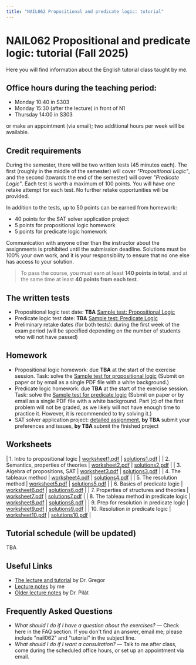 ```yaml
---
title: "NAIL062 Propositional and predicate logic: tutorial"
---
```


# NAIL062 Propositional and predicate logic: tutorial (Fall 2025)

Here you will find information about the English tutorial class taught by me.

## Office hours during the teaching period:

* Monday 10:40 in S303  
* Monday 15:30 (after the lecture) in front of N1  
* Thursday 14:00 in S303  

or make an appointment (via email); two additional hours per week will be available.

## Credit requirements

During the semester, there will be two written tests (45 minutes each). The first (roughly in the middle of the semester) will cover _"Propositional Logic"_, and the second (towards the end of the semester) will cover _"Predicate Logic"_. Each test is worth a maximum of 100 points. You will have one retake attempt for each test. No further retake opportunities will be provided.

In addition to the tests, up to 50 points can be earned from homework:

* 40 points for the SAT solver application project  
* 5 points for propositional logic homework  
* 5 points for predicate logic homework  

Communication with anyone other than the instructor about the assignments is prohibited until the submission deadline. Solutions must be 100% your own work, and it is your responsibility to ensure that no one else has access to your solution.

> To pass the course, you must earn at least **140 points in total**, and at the same time at least **40 points from each test**.


## The written tests

* Propositional logic test date: **TBA** [Sample test: Propositional Logic](https://github.com/jbulin-mff-uk/nail062/raw/main/tutorial/sample-tests/sample-test-propositional-logic.pdf)  
* Predicate logic test date: **TBA** [Sample test: Predicate Logic](https://github.com/jbulin-mff-uk/nail062/raw/main/tutorial/sample-tests/sample-test-predicate-logic.pdf)  
* Preliminary retake dates (for both tests): during the first week of the exam period (will be specified depending on the number of students who will not have passed)


## Homework

* Propositional logic homework: due **TBA** at the start of the exercise session. Task: solve the [Sample test for propositional logic](https://github.com/jbulin-mff-uk/nail062/raw/main/tutorial/sample-tests/sample-test-propositional-logic.pdf) (Submit on paper or by email as a single PDF file with a white background.)  
* Predicate logic homework: due **TBA** at the start of the exercise session. Task: solve the [Sample test for predicate logic](https://github.com/jbulin-mff-uk/nail062/raw/main/tutorial/sample-tests/sample-test-predicate-logic.pdf) (Submit on paper or by email as a single PDF file with a white background. Part (c) of the first problem will not be graded, as we likely will not have enough time to practice it. However, it is recommended to try solving it.)
* SAT solver application project: [detailed assignment](https://jbulin.github.io/teaching/fall/nail062/tutorial/sat-project-english.html), **by TBA** submit your preferences and issues, **by TBA** submit the finished project

## Worksheets

| 1. Intro to propositional logic    | [worksheet1.pdf](https://github.com/jbulin-mff-uk/nail062/raw/main/tutorial/worksheets/worksheet1.pdf)   | [solutions1.pdf](https://github.com/jbulin-mff-uk/nail062/raw/main/tutorial/worksheets/solutions1.pdf)  |
| 2. Semantics, properties of theories    | [worksheet2.pdf](https://github.com/jbulin-mff-uk/nail062/raw/main/tutorial/worksheets/worksheet2.pdf)   | [solutions2.pdf](https://github.com/jbulin-mff-uk/nail062/raw/main/tutorial/worksheets/solutions2.pdf)  |
| 3. Algebra of propositions, SAT    | [worksheet3.pdf](https://github.com/jbulin-mff-uk/nail062/raw/main/tutorial/worksheets/worksheet3.pdf)   | [solutions3.pdf](https://github.com/jbulin-mff-uk/nail062/raw/main/tutorial/worksheets/solutions3.pdf)  |
| 4. The tableaux method    | [worksheet4.pdf](https://github.com/jbulin-mff-uk/nail062/raw/main/tutorial/worksheets/worksheet4.pdf)   | [solutions4.pdf](https://github.com/jbulin-mff-uk/nail062/raw/main/tutorial/worksheets/solutions4.pdf)  |
| 5. The resolution method    | [worksheet5.pdf](https://github.com/jbulin-mff-uk/nail062/raw/main/tutorial/worksheets/worksheet5.pdf)   | [solutions5.pdf](https://github.com/jbulin-mff-uk/nail062/raw/main/tutorial/worksheets/solutions5.pdf)  |
| 6. Basics of predicate logic    | [worksheet6.pdf](https://github.com/jbulin-mff-uk/nail062/raw/main/tutorial/worksheets/worksheet6.pdf)   | [solutions6.pdf](https://github.com/jbulin-mff-uk/nail062/raw/main/tutorial/worksheets/solutions6.pdf)  |
| 7. Properties of structures and theories    | [worksheet7.pdf](https://github.com/jbulin-mff-uk/nail062/raw/main/tutorial/worksheets/worksheet7.pdf)   | [solutions7.pdf](https://github.com/jbulin-mff-uk/nail062/raw/main/tutorial/worksheets/solutions7.pdf)  |
| 8. The tableau method in predicate logic    | [worksheet8.pdf](https://github.com/jbulin-mff-uk/nail062/raw/main/tutorial/worksheets/worksheet8.pdf)   | [solutions8.pdf](https://github.com/jbulin-mff-uk/nail062/raw/main/tutorial/worksheets/solutions8.pdf)  |
| 9. Prep for resolution in predicate logic    | [worksheet9.pdf](https://github.com/jbulin-mff-uk/nail062/raw/main/tutorial/worksheets/worksheet9.pdf)   | [solutions9.pdf](https://github.com/jbulin-mff-uk/nail062/raw/main/tutorial/worksheets/solutions9.pdf)  |
| 10. Resolution in predicate logic    | [worksheet10.pdf](https://github.com/jbulin-mff-uk/nail062/raw/main/tutorial/worksheets/worksheet10.pdf)   | [solutions10.pdf](https://github.com/jbulin-mff-uk/nail062/raw/main/tutorial/worksheets/solutions10.pdf)  |


## Tutorial schedule (will be updated)

TBA

<!--
## Program cvičení (bude aktualizováno)

### 1. cvičení (3. 10.)

* **Program:** Úvod do výrokové logiky. Základy syntaxe a sémantiky výrokové logiky. Ukázka tablo metody a rezoluční metody.
* **Materiály:** [worksheet1.pdf](https://github.com/jbulin-mff-uk/nail062/raw/main/tutorial/worksheets/worksheet1.pdf), [solutions1.pdf](https://github.com/jbulin-mff-uk/nail062/raw/main/tutorial/worksheets/solutions1.pdf)

### 2. cvičení (10. 10.)

* **Program:** Syntaxe a sémantika výrokové logiky. Univerzálnost logických spojek. Převod do CNF a DNF. Vlastnosti a extenze teorií.
* **Materiály:** [worksheet2.pdf](https://github.com/jbulin-mff-uk/nail062/raw/main/tutorial/worksheets/worksheet2.pdf), [solutions2.pdf](https://github.com/jbulin-mff-uk/nail062/raw/main/tutorial/worksheets/solutions2.pdf)

### 3. cvičení (17. 10.)

* **Program:** Počítání výroků až na ekvivalenci. 2-SAT a implikační graf. Horn-SAT a jednotková propagace. Algoritmus DPLL. Kódování problémů do SAT.
* **Materiály:** [worksheet3.pdf](https://github.com/jbulin-mff-uk/nail062/raw/main/tutorial/worksheets/worksheet3.pdf), [solutions3.pdf](https://github.com/jbulin-mff-uk/nail062/raw/main/tutorial/worksheets/solutions3.pdf), [ukázka SAT solveru](https://github.com/jbulin-mff-uk/nail062/raw/main/lecture/sat-solving-example.zip) včetně řešiče [Glucose](https://github.com/mi-ki/glucose-syrup), viz také [ukázka použití SAT solveru na řešení Sliding Puzzle](https://gitlab.mff.cuni.cz/svancaj/logika_SAT_example)


### 4. cvičení (24. 10.)

* **Program:** Tablo metoda ve výrokové logice. Věta o kompaktnosti a její aplikace.
* **Materiály:** [worksheet4.pdf](https://github.com/jbulin-mff-uk/nail062/raw/main/tutorial/worksheets/worksheet4.pdf), [solutions4.pdf](https://github.com/jbulin-mff-uk/nail062/raw/main/tutorial/worksheets/solutions4.pdf)


### 5. cvičení (31. 10.)

* **Program:** (pokračujeme v programu předchozího cvičení, řešíme nedodělané příklady)
* **Materiály:** (pokračujeme v [worksheet4.pdf](https://github.com/jbulin-mff-uk/nail062/raw/main/tutorial/worksheets/worksheet4.pdf))


### 6. cvičení (7. 11.)

* **Program:** Rezoluce ve výrokové logice.
* **Materiály:** [worksheet5.pdf](https://github.com/jbulin-mff-uk/nail062/raw/main/tutorial/worksheets/worksheet5.pdf), [solutions5.pdf](https://github.com/jbulin-mff-uk/nail062/raw/main/tutorial/worksheets/solutions5.pdf)


### 7. cvičení (14. 11.)

* **Termín odevzdání Domácího úkolu z výrokové logiky**
* **Program:** Úvod do predikátové logiky. Syntaxe a sémantika predikátové logiky. 
* **Materiály:** [worksheet6.pdf](https://github.com/jbulin-mff-uk/nail062/raw/main/tutorial/worksheets/worksheet6.pdf), [solutions6.pdf](https://github.com/jbulin-mff-uk/nail062/raw/main/tutorial/worksheets/solutions6.pdf)

### 8. cvičení (21. 11.)

* **Zápočtový test z výrokové logiky**
* **Program:**  (pokračujeme v programu předchozího cvičení, řešíme nedodělané příklady)
* **Materiály:** (pokračujeme v [worksheet6.pdf](https://github.com/jbulin-mff-uk/nail062/raw/main/tutorial/worksheets/worksheet6.pdf))

### 9. cvičení (28. 11.)

* blíží termín odevzdání projektu na SAT solver
* **Program:** Struktury a podstruktury. Extenze teorií. Extenze o definice. Definovatelné množiny.
* **Materiály:** [worksheet7.pdf](https://github.com/jbulin-mff-uk/nail062/raw/main/tutorial/worksheets/worksheet7.pdf), [solutions7.pdf](https://github.com/jbulin-mff-uk/nail062/raw/main/tutorial/worksheets/solutions7.pdf)

### 10. cvičení (5. 12.)

* **Program:**   Tablo metoda v predikátové logice, jazyky s rovností.  Aplikace Věty o kompaktnosti. 
* **Materiály:** [worksheet8.pdf](https://github.com/jbulin-mff-uk/nail062/raw/main/tutorial/worksheets/worksheet8.pdf), [solutions8.pdf](https://github.com/jbulin-mff-uk/nail062/raw/main/tutorial/worksheets/solutions8.pdf)

### 11. cvičení (12. 12.)

* **Program:** Převod do PNF. Skolemizace. Herbrandova věta. Unifikace.
* **Materiály:** [worksheet9.pdf](https://github.com/jbulin-mff-uk/nail062/raw/main/tutorial/worksheets/worksheet9.pdf), [solutions9.pdf](https://github.com/jbulin-mff-uk/nail062/raw/main/tutorial/worksheets/solutions9.pdf)

### 12. cvičení (19. 12.)

* **Termín odevzdání Domácího úkolu z predikátové logiky**
* **Program:** Rezoluce v predikátové logice.
* **Materiály:** [worksheet10.pdf](https://github.com/jbulin-mff-uk/nail062/raw/main/tutorial/worksheets/worksheet10.pdf), [solutions10.pdf](https://github.com/jbulin-mff-uk/nail062/raw/main/tutorial/worksheets/solutions10.pdf)

### 13. cvičení (9. 1.)

* **Zápočtový test z predikátové logiky**
* **Program:** Vybraná témata z teorie modelů.
* **Materiály:** (pokračujeme v [worksheet10.pdf](https://github.com/jbulin-mff-uk/nail062/raw/main/tutorial/worksheets/worksheet10.pdf))

-->

## Useful Links

* [The lecture and tutorial](http://ktiml.mff.cuni.cz/~gregor/logics/index.html) by Dr. Gregor
* [Lecture notes](https://github.com/jbulin-mff-uk/nail062/raw/main/lecture/lecture-notes/lecture-notes.pdf) by me
* [Older lecture notes](https://github.com/martinpilat/logic-book/blob/master/main.pdf) by Dr. Pilát


## Frequently Asked Questions

* _What should I do if I have a question about the exercises?_ — Check here in the FAQ section. If you don't find an answer, email me; please include "nail062" and "tutorial" in the subject line.  
* _What should I do if I want a consultation?_ — Talk to me after class, come during the scheduled office hours, or set up an appointment via email.
